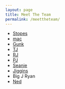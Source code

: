 ```yaml
---
layout: page
title: Meet The Team
permalink: /meettheteam/
---
```

<html>
<body>
  <ul>
    <li><a href="/meettheteam/stopes.html">Stopes</a></li>
    <li><a href="/meettheteam/mac.html">mac</a></li>
    <li><a href="/meettheteam/gunk.html">Gunk</a></li>
    <li><a href="/meettheteam/tj.html">TJ</a></li>
    <li><a href="/meettheteam/rj.html">RJ</a></li>
    <li><a href="/meettheteam/pj.html">PJ</a></li>
    <li><a href="/meettheteam/seanie.md">Seanie</a></li>
    <li><a href="/meettheteam/jiggins.html">Jiggins</a></li>
    <li>Big J Ryan</li>
    <li><a href="/meettheteam/ned.html">Ned</a></li>
  </ul>
</body>
</html>
